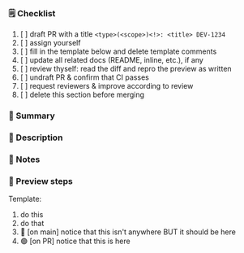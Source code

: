### 🗒️ Checklist

1. [ ] draft PR with a title `<type>(<scope>)<!>: <title> DEV-1234`
2. [ ] assign yourself
3. [ ] fill in the template below and delete template comments
4. [ ] update all related docs (README, inline, etc.), if any
5. [ ] review thyself: read the diff and repro the preview as written
6. [ ] undraft PR & confirm that CI passes
7. [ ] request reviewers & improve according to review
8. [ ] delete this section before merging


### 📣 Summary
<!-- Delete this section if changes are internal only. -->
<!-- One sentence summary, worded for non-technical seasoned end-users. -->



### 📖 Description
<!-- Delete this section if summary already said everything. -->
<!-- Full description, worded for non-technical seasoned end-users. -->
<!-- Examples:
- How does this change affect users?
- What are the intentional changes to behavior?
-->



### 💭 Notes
<!-- Delete this section if empty. -->
<!-- Anything else useful, worded for reviewers, testers, and future git archaeologist maintainers. -->
<!-- Examples:
- attach any special forms for preview/testing,
- useful screenshots, copy-pasted logs, etc.
- what alternatives were considered/tried but didn't work?
- What could have accidentally been affected by code changes, a.k.a. regression risk?
- proactively answer likely questions,
-->



### 👀 Preview steps
<!-- Delete this section if behavior can't change. -->
<!-- If behavior changes or merely may change, add a preview of a minimal happy path. -->

Template:
1. do this
2. do that
3. 🔴 [on main] notice that this isn't anywhere BUT it should be here
4. 🟢 [on PR] notice that this is here
